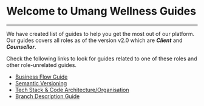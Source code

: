 # Welcome to Umang Wellness Guides

---

We have created list of guides to help you get the most out of our platform. Our guides covers all roles as of the version v2.0 which are **_Client_** and **_Counsellor_**.

Check the following links to look for guides related to one of these roles and other role-unrelated guides.


- [Business Flow Guide](./business-flow-guide.md)
- [Semantic Versioning](./semantic-versioning.md)
- [Tech Stack & Code Architecture/Organisation](./architecture.md)
- [Branch Description Guide](./branch-description-guide.md)
